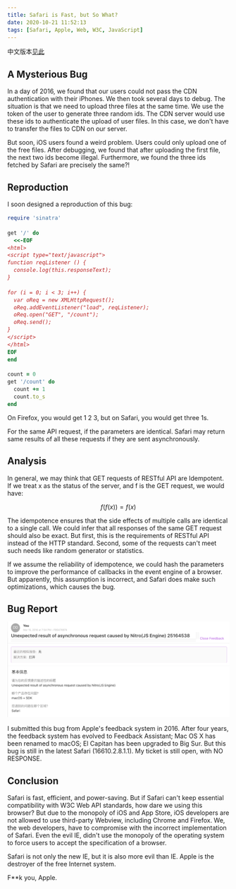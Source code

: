 ```yaml
---
title: Safari is Fast, but So What?
date: 2020-10-21 11:52:13
tags: [Safari, Apple, Web, W3C, JavaScript]
---
```


中文版本[见此](/2020/10/21/safari-is-fast-but-so-what/)

## A Mysterious Bug

In a day of 2016, we found that our users could not pass the CDN authentication with their iPhones. We then took several days to debug. The situation is that we need to upload three files at the same time. We use the token of the user to generate three random ids. The CDN server would use these ids to authenticate the upload of user files. In this case, we don't have to transfer the files to CDN on our server.

But soon, iOS users found a weird problem. Users could only upload one of the free files. After debugging, we found that after uploading the first file, the next two ids become illegal. Furthermore, we found the three ids fetched by Safari are precisely the same?!

## Reproduction

I soon designed a reproduction of this bug:

```ruby
require 'sinatra'

get '/' do
  <<-EOF
<html>
<script type="text/javascript">
function reqListener () {
  console.log(this.responseText);
}

for (i = 0; i < 3; i++) {
  var oReq = new XMLHttpRequest();
  oReq.addEventListener("load", reqListener);
  oReq.open("GET", "/count");
  oReq.send();
}
</script>
</html>
EOF
end

count = 0
get '/count' do
  count += 1
  count.to_s
end

```

On Firefox, you would get 1 2 3, but on Safari, you would get three 1s.

For the same API request, if the parameters are identical. Safari may return same results of all these requests if they are sent asynchronously.

## Analysis

In general, we may think that GET requests of RESTful API are Idempotent. If we treat x as the status of the server, and f is the GET request, we would have:

$$
f(f(x)) = f(x)
$$

The idempotence ensures that the side effects of multiple calls are identical to a single call. We could infer that all responses of the same GET request should also be exact. But first, this is the requirements of RESTful API instead of the HTTP standard. Second, some of the requests can't meet such needs like random generator or statistics.

If we assume the reliability of idempotence, we could hash the parameters to improve the performance of callbacks in the event engine of a browser. But apparently, this assumption is incorrect, and Safari does make such optimizations, which causes the bug.

## Bug Report

![Screenshot](/static/safari-js-bug.png)

I submitted this bug from Apple's feedback system in 2016. After four years, the feedback system has evolved to Feedback Assistant; Mac OS X has been renamed to macOS; El Capitan has been upgraded to Big Sur. But this bug is still in the latest Safari (16610.2.8.1.1). My ticket is still open, with NO RESPONSE.

## Conclusion

Safari is fast, efficient, and power-saving. But if Safari can't keep essential compatibility with W3C Web API standards, how dare we using this browser? But due to the monopoly of iOS and App Store, iOS developers are not allowed to use third-party Webview, including Chrome and Firefox. We, the web developers, have to compromise with the incorrect implementation of Safari. Even the evil IE, didn't use the monopoly of the operating system to force users to accept the specification of a browser.

Safari is not only the new IE, but it is also more evil than IE. Apple is the destroyer of the free Internet system.

F**k you, Apple.
